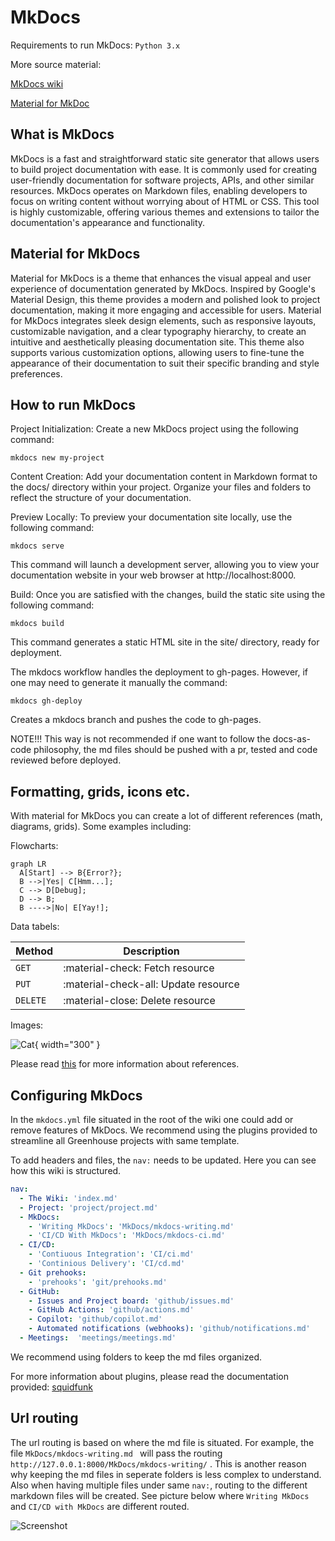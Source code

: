 # MkDocs
Requirements to run MkDocs:
`Python 3.x`

More source material:

 [MkDocs wiki](https://www.mkdocs.org/)

[Material for MkDoc](https://squidfunk.github.io/mkdocs-material/)

## What is MkDocs
MkDocs is a fast and straightforward static site generator that allows users to build project documentation with ease. It is commonly used for creating user-friendly
documentation for software projects, APIs, and other similar resources. MkDocs operates on Markdown files,
enabling developers to focus on writing content without worrying about of HTML or CSS. This tool is highly customizable,
offering various themes and extensions to tailor the documentation's appearance and functionality.

## Material for MkDocs
Material for MkDocs is a theme that enhances the visual appeal and user experience of documentation generated by MkDocs. Inspired by Google's Material Design,
this theme provides a modern and polished look to project documentation, making it more engaging and accessible for users.
Material for MkDocs integrates sleek design elements, such as responsive layouts, customizable navigation, and a clear typography hierarchy, to create an intuitive and aesthetically pleasing documentation site.
This theme also supports various customization options, allowing users to fine-tune the appearance of their documentation to suit their specific branding and style preferences.

## How to run MkDocs
Project Initialization: Create a new MkDocs project using the following command:

```
mkdocs new my-project
```

Content Creation: Add your documentation content in Markdown format to the docs/ directory within your project. Organize your files and folders to reflect the structure of your documentation.

Preview Locally: To preview your documentation site locally, use the following command:

```
mkdocs serve
```
This command will launch a development server, allowing you to view your documentation website in your web browser at http://localhost:8000.

Build: Once you are satisfied with the changes, build the static site using the following command:

```
mkdocs build
```
This command generates a static HTML site in the site/ directory, ready for deployment.

The mkdocs workflow handles the deployment to gh-pages. However, if one may need to generate it manually the command:

```
mkdocs gh-deploy
```
Creates a mkdocs branch and pushes the code to gh-pages.

NOTE!!!
This way is not recommended if one want to follow the docs-as-code philosophy, the md files should be pushed with a pr, tested and code reviewed before deployed.

## Formatting, grids, icons etc.
With material for MkDocs you can create a lot of different references (math, diagrams, grids). Some examples including:

Flowcharts:
``` mermaid
graph LR
  A[Start] --> B{Error?};
  B -->|Yes| C[Hmm...];
  C --> D[Debug];
  D --> B;
  B ---->|No| E[Yay!];
```

Data tabels:

| Method      | Description                          |
| ----------- | ------------------------------------ |
| `GET`       | :material-check:     Fetch resource  |
| `PUT`       | :material-check-all: Update resource |
| `DELETE`    | :material-close:     Delete resource |

Images:

![Cat](/../pictures/cat.jpg){ width="300" }

Please read [this](https://squidfunk.github.io/mkdocs-material/reference/) for more information about references.

## Configuring MkDocs
In the `mkdocs.yml` file situated in the root of the wiki one could add or remove features of MkDocs. We recommend using the plugins provided to streamline all Greenhouse projects with same template.

To add headers and files, the `nav:` needs to be updated. Here you can see how this wiki is structured.

```yaml
nav:
  - The Wiki: 'index.md'
  - Project: 'project/project.md'
  - MkDocs:
    - 'Writing MkDocs': 'MkDocs/mkdocs-writing.md'
    - 'CI/CD With MkDocs': 'MkDocs/mkdocs-ci.md'
  - CI/CD:
    - 'Contiuous Integration': 'CI/ci.md'
    - 'Continious Delivery': 'CI/cd.md'
  - Git prehooks:
    - 'prehooks': 'git/prehooks.md'
  - GitHub:
    - Issues and Project board: 'github/issues.md'
    - GitHub Actions: 'github/actions.md'
    - Copilot: 'github/copilot.md'
    - Automated notifications (webhooks): 'github/notifications.md'
  - Meetings:  'meetings/meetings.md'

```

We recommend using folders to keep the md files organized.

For more information about plugins, please read the documentation provided: [squidfunk](https://squidfunk.github.io/mkdocs-material/plugins/)


## Url routing
The url routing is based on where the md file is situated. For example, the file ```MkDocs/mkdocs-writing.md ``` will pass the routing  ``` http://127.0.0.1:8000/MkDocs/mkdocs-writing/``` . This is another reason why keeping the md files in seperate folders 
is less complex to understand. Also when having multiple files under same `nav:`, routing to the different markdown files will be created. See picture below where `Writing MkDocs` and `CI/CD with MkDocs` are different routed.

![Screenshot](/../pictures/mkdocs.png)